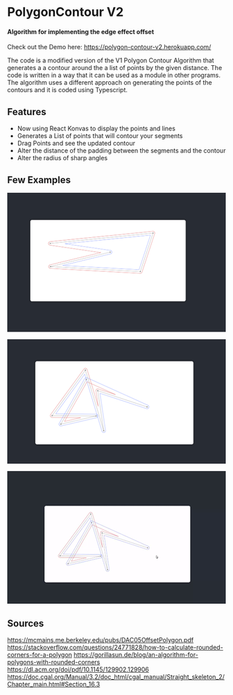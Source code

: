 # PolygonContour V2
#### Algorithm for implementing the edge effect offset

Check out the Demo here: <https://polygon-contour-v2.herokuapp.com/>

The code is a modified version of the V1 Polygon Contour Algorithm that generates a a contour around the a list of points by the given distance. The code is written in a way that it can be used as a module in other programs. The algorithm uses a different approach on generating the points of the contours and it is coded using Typescript.

## Features
- Now using React Konvas to display the points and lines
- Generates a List of points that will contour your segments
- Drag Points and see the updated contour
- Alter the distance of the padding between the segments and the contour
- Alter the radius of sharp angles

## Few Examples

![Segments with Complex Angles](/img/Example1.png)


![Segments with Complex Angles](/img/Example2.png)

![Segments with Complex Angles](/img/Example3.gif)


## Sources
<https://mcmains.me.berkeley.edu/pubs/DAC05OffsetPolygon.pdf>
<https://stackoverflow.com/questions/24771828/how-to-calculate-rounded-corners-for-a-polygon>
<https://gorillasun.de/blog/an-algorithm-for-polygons-with-rounded-corners>
<https://dl.acm.org/doi/pdf/10.1145/129902.129906>
<https://doc.cgal.org/Manual/3.2/doc_html/cgal_manual/Straight_skeleton_2/Chapter_main.html#Section_16.3>
